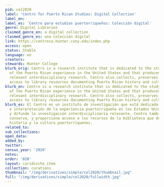 ```yaml
---
pid: col2020
label: 'Centro for Puerto Rican Studies: Digital Collection'
label_en:
label_es: 'Centro para estudios puertorriqueños: Colección digital'
genre: Digital Libraries
claimed_genre_en: a digital collection
claimed_genre_es: una colección digital
link: https://centroca.hunter.cuny.edu/index.php
access: open
status: Stable
language: en
creators:
stewards: Hunter College
blurb_orig: Centro is a research institute that is dedicated to the study and interpretation
  of the Puerto Rican experience in the United States and that produces and disseminates
  relevant interdisciplinary research. Centro also collects, preserves, and provides
  access to library resources documenting Puerto Rican history and culture.
blurb_en: Centro is a research institute that is dedicated to the study and interpretation
  of the Puerto Rican experience in the United States and that produces and disseminates
  relevant interdisciplinary research. Centro also collects, preserves, and provides
  access to library resources documenting Puerto Rican history and culture.
blurb_es: El Centro es un instituto de investigación que está dedicado al estudio
  e interpretación de la experiencia puertorriqueña en los Estados Unidos y que produce
  y difunde la investigación interdisciplinaria relevante. Centro también recopila,
  conserva, y proporciona acceso a los recursos de la biblioteca que documenta la
  historia y la cultura puertorriquenes.
related_to:
sub_collections:
open_data:
added_by:
twitter:
census_year: '2020'
notes:
order: '020'
layout: caridischo_item
collection: curations
thumbnail: "/img/derivatives/simple/col2020/thumbnail.jpg"
full: "/img/derivatives/simple/col2020/fullwidth.jpg"
---
```

